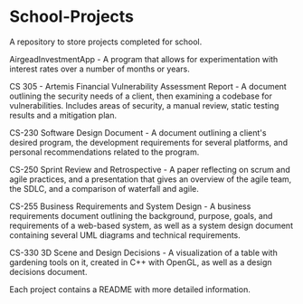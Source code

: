 # School-Projects

A repository to store projects completed for school.

AirgeadInvestmentApp - A program that allows for experimentation with interest rates over a number of months or years.

CS 305 - Artemis Financial Vulnerability Assessment Report - A document outlining the security needs of a client, then examining a codebase for vulnerabilities. Includes areas of security, a manual review, static testing results and a mitigation plan.

CS-230 Software Design Document - A document outlining a client's desired program, the development requirements for several platforms, and personal recommendations related to the program.

CS-250 Sprint Review and Retrospective - A paper reflecting on scrum and agile practices, and a presentation 
that gives an overview of the agile team, the SDLC, and a comparison of waterfall and agile.

CS-255 Business Requirements and System Design - A business requirements document outlining the background, purpose, goals, and requirements of a web-based system, as well as a system design document containing several UML diagrams and technical requirements.

CS-330 3D Scene and Design Decisions - A visualization of a table with gardening tools on it, created in C++ with OpenGL, as well as a design decisions document.

Each project contains a README with more detailed information.
